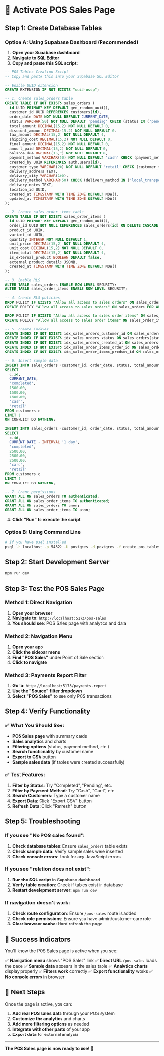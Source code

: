 # 🚀 Activate POS Sales Page

## Step 1: Create Database Tables

### Option A: Using Supabase Dashboard (Recommended)
1. **Open your Supabase dashboard**
2. **Navigate to SQL Editor**
3. **Copy and paste this SQL script:**

```sql
-- POS Tables Creation Script
-- Copy and paste this into your Supabase SQL Editor

-- Enable UUID extension
CREATE EXTENSION IF NOT EXISTS "uuid-ossp";

-- 1. Create sales_orders table
CREATE TABLE IF NOT EXISTS sales_orders (
  id UUID PRIMARY KEY DEFAULT gen_random_uuid(),
  customer_id UUID REFERENCES customers(id),
  order_date DATE NOT NULL DEFAULT CURRENT_DATE,
  status VARCHAR(50) NOT NULL DEFAULT 'pending' CHECK (status IN ('pending', 'completed', 'on_hold', 'cancelled', 'partially_paid', 'delivered', 'payment_on_delivery')),
  total_amount DECIMAL(15,2) NOT NULL DEFAULT 0,
  discount_amount DECIMAL(15,2) NOT NULL DEFAULT 0,
  tax_amount DECIMAL(15,2) NOT NULL DEFAULT 0,
  shipping_cost DECIMAL(15,2) NOT NULL DEFAULT 0,
  final_amount DECIMAL(15,2) NOT NULL DEFAULT 0,
  amount_paid DECIMAL(15,2) NOT NULL DEFAULT 0,
  balance_due DECIMAL(15,2) NOT NULL DEFAULT 0,
  payment_method VARCHAR(50) NOT NULL DEFAULT 'cash' CHECK (payment_method IN ('cash', 'card', 'transfer', 'installment', 'payment_on_delivery')),
  created_by UUID REFERENCES auth.users(id),
  customer_type VARCHAR(20) NOT NULL DEFAULT 'retail' CHECK (customer_type IN ('retail', 'wholesale')),
  delivery_address TEXT,
  delivery_city VARCHAR(100),
  delivery_method VARCHAR(50) CHECK (delivery_method IN ('local_transport', 'air_cargo', 'bus_cargo', 'pickup')),
  delivery_notes TEXT,
  location_id UUID,
  created_at TIMESTAMP WITH TIME ZONE DEFAULT NOW(),
  updated_at TIMESTAMP WITH TIME ZONE DEFAULT NOW()
);

-- 2. Create sales_order_items table
CREATE TABLE IF NOT EXISTS sales_order_items (
  id UUID PRIMARY KEY DEFAULT gen_random_uuid(),
  order_id UUID NOT NULL REFERENCES sales_orders(id) ON DELETE CASCADE,
  product_id UUID,
  variant_id UUID,
  quantity INTEGER NOT NULL DEFAULT 1,
  unit_price DECIMAL(15,2) NOT NULL DEFAULT 0,
  unit_cost DECIMAL(15,2) NOT NULL DEFAULT 0,
  item_total DECIMAL(15,2) NOT NULL DEFAULT 0,
  is_external_product BOOLEAN DEFAULT false,
  external_product_details JSONB,
  created_at TIMESTAMP WITH TIME ZONE DEFAULT NOW()
);

-- 3. Enable RLS
ALTER TABLE sales_orders ENABLE ROW LEVEL SECURITY;
ALTER TABLE sales_order_items ENABLE ROW LEVEL SECURITY;

-- 4. Create RLS policies
DROP POLICY IF EXISTS "Allow all access to sales orders" ON sales_orders;
CREATE POLICY "Allow all access to sales orders" ON sales_orders FOR ALL USING (true) WITH CHECK (true);

DROP POLICY IF EXISTS "Allow all access to sales order items" ON sales_order_items;
CREATE POLICY "Allow all access to sales order items" ON sales_order_items FOR ALL USING (true) WITH CHECK (true);

-- 5. Create indexes
CREATE INDEX IF NOT EXISTS idx_sales_orders_customer_id ON sales_orders(customer_id);
CREATE INDEX IF NOT EXISTS idx_sales_orders_status ON sales_orders(status);
CREATE INDEX IF NOT EXISTS idx_sales_orders_created_at ON sales_orders(created_at);
CREATE INDEX IF NOT EXISTS idx_sales_order_items_order_id ON sales_order_items(order_id);
CREATE INDEX IF NOT EXISTS idx_sales_order_items_product_id ON sales_order_items(product_id);

-- 6. Insert sample data
INSERT INTO sales_orders (customer_id, order_date, status, total_amount, final_amount, amount_paid, payment_method, customer_type)
SELECT 
  c.id,
  CURRENT_DATE,
  'completed',
  1500.00,
  1500.00,
  1500.00,
  'cash',
  'retail'
FROM customers c
LIMIT 1
ON CONFLICT DO NOTHING;

INSERT INTO sales_orders (customer_id, order_date, status, total_amount, final_amount, amount_paid, payment_method, customer_type)
SELECT 
  c.id,
  CURRENT_DATE - INTERVAL '1 day',
  'completed',
  2500.00,
  2500.00,
  2500.00,
  'card',
  'retail'
FROM customers c
LIMIT 1
ON CONFLICT DO NOTHING;

-- 7. Grant permissions
GRANT ALL ON sales_orders TO authenticated;
GRANT ALL ON sales_order_items TO authenticated;
GRANT ALL ON sales_orders TO anon;
GRANT ALL ON sales_order_items TO anon;
```

4. **Click "Run" to execute the script**

### Option B: Using Command Line
```bash
# If you have psql installed
psql -h localhost -p 54322 -U postgres -d postgres -f create_pos_tables_manual.sql
```

## Step 2: Start Development Server

```bash
npm run dev
```

## Step 3: Test the POS Sales Page

### Method 1: Direct Navigation
1. **Open your browser**
2. **Navigate to**: `http://localhost:5173/pos-sales`
3. **You should see**: POS Sales page with analytics and data

### Method 2: Navigation Menu
1. **Open your app**
2. **Click the sidebar menu**
3. **Find "POS Sales"** under Point of Sale section
4. **Click to navigate**

### Method 3: Payments Report Filter
1. **Go to**: `http://localhost:5173/payments-report`
2. **Use the "Source" filter dropdown**
3. **Select "POS Sales"** to see only POS transactions

## Step 4: Verify Functionality

### ✅ What You Should See:
- **POS Sales page** with summary cards
- **Sales analytics** and charts
- **Filtering options** (status, payment method, etc.)
- **Search functionality** by customer name
- **Export to CSV** button
- **Sample sales data** (if tables were created successfully)

### ✅ Test Features:
1. **Filter by Status**: Try "Completed", "Pending", etc.
2. **Filter by Payment Method**: Try "Cash", "Card", etc.
3. **Search Customers**: Type a customer name
4. **Export Data**: Click "Export CSV" button
5. **Refresh Data**: Click "Refresh" button

## Step 5: Troubleshooting

### If you see "No POS sales found":
1. **Check database tables**: Ensure `sales_orders` table exists
2. **Check sample data**: Verify sample sales were inserted
3. **Check console errors**: Look for any JavaScript errors

### If you see "relation does not exist":
1. **Run the SQL script** in Supabase dashboard
2. **Verify table creation**: Check if tables exist in database
3. **Restart development server**: `npm run dev`

### If navigation doesn't work:
1. **Check route configuration**: Ensure `/pos-sales` route is added
2. **Check role permissions**: Ensure you have admin/customer-care role
3. **Clear browser cache**: Hard refresh the page

## 🎉 Success Indicators

You'll know the POS Sales page is active when you see:

✅ **Navigation menu** shows "POS Sales" link
✅ **Direct URL** `/pos-sales` loads the page
✅ **Sample data** appears in the sales table
✅ **Analytics charts** display properly
✅ **Filters work** correctly
✅ **Export functionality** works
✅ **No console errors** in browser

## 🚀 Next Steps

Once the page is active, you can:

1. **Add real POS sales data** through your POS system
2. **Customize the analytics** and charts
3. **Add more filtering options** as needed
4. **Integrate with other parts** of your app
5. **Export data** for external analysis

---

**The POS Sales page is now ready to use!** 🎯 